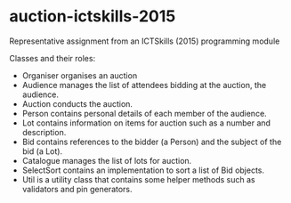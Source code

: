 # auction-ictskills-2015
Representative assignment from an ICTSkills (2015) programming module

Classes and their roles:

- Organiser organises an auction
- Audience manages the list of attendees bidding at the auction, the audience.
- Auction conducts the auction.
- Person contains personal details of each member of the audience.
- Lot contains information on items for auction such as a number and description.
- Bid contains references to the bidder (a Person) and the subject of the bid (a Lot).
- Catalogue manages the list of lots for auction.
- SelectSort contains an implementation to sort a list of Bid objects.
- Util is a utility class that contains some helper methods such as validators and pin generators.
